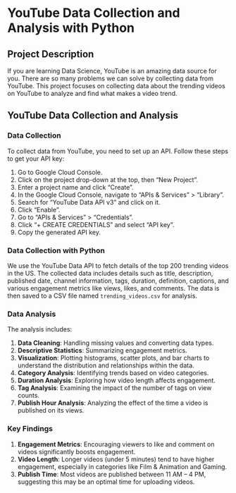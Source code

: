 # YouTube Data Collection and Analysis with Python

## Project Description
If you are learning Data Science, YouTube is an amazing data source for you. There are so many problems we can solve by collecting data from YouTube. This project focuses on collecting data about the trending videos on YouTube to analyze and find what makes a video trend.

## YouTube Data Collection and Analysis

### Data Collection
To collect data from YouTube, you need to set up an API. Follow these steps to get your API key:

1. Go to Google Cloud Console.
2. Click on the project drop-down at the top, then “New Project”.
3. Enter a project name and click “Create”.
4. In the Google Cloud Console, navigate to “APIs & Services” > “Library”.
5. Search for “YouTube Data API v3” and click on it.
6. Click “Enable”.
7. Go to “APIs & Services” > “Credentials”.
8. Click “+ CREATE CREDENTIALS” and select “API key”.
9. Copy the generated API key.

### Data Collection with Python
We use the YouTube Data API to fetch details of the top 200 trending videos in the US. The collected data includes details such as title, description, published date, channel information, tags, duration, definition, captions, and various engagement metrics like views, likes, and comments. The data is then saved to a CSV file named `trending_videos.csv` for analysis.

### Data Analysis
The analysis includes:

1. **Data Cleaning**: Handling missing values and converting data types.
2. **Descriptive Statistics**: Summarizing engagement metrics.
3. **Visualization**: Plotting histograms, scatter plots, and bar charts to understand the distribution and relationships within the data.
4. **Category Analysis**: Identifying trends based on video categories.
5. **Duration Analysis**: Exploring how video length affects engagement.
6. **Tag Analysis**: Examining the impact of the number of tags on view counts.
7. **Publish Hour Analysis**: Analyzing the effect of the time a video is published on its views.

### Key Findings
1. **Engagement Metrics**: Encouraging viewers to like and comment on videos significantly boosts engagement.
2. **Video Length**: Longer videos (under 5 minutes) tend to have higher engagement, especially in categories like Film & Animation and Gaming.
3. **Publish Time**: Most videos are published between 11 AM – 4 PM, suggesting this may be an optimal time for uploading videos.
